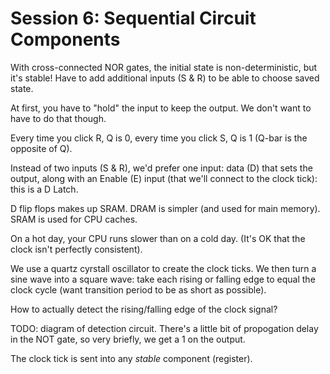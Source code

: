 # Session 6: Sequential Circuit Components

With cross-connected NOR gates, the initial state is non-deterministic, but it's stable! Have to add additional inputs (S & R) to be able to choose saved state.

At first, you have to "hold" the input to keep the output. We don't want to have to do that though.

Every time you click R, Q is 0, every time you click S, Q is 1 (Q-bar is the opposite of Q).

Instead of two inputs (S & R), we'd prefer one input: data (D) that sets the output, along with an Enable (E) input (that we'll connect to the clock tick): this is a D Latch.

D flip flops makes up SRAM. DRAM is simpler (and used for main memory). SRAM is used for CPU caches.

On a hot day, your CPU runs slower than on a cold day. (It's OK that the clock isn't perfectly consistent).

We use a quartz cyrstall oscillator to create the clock ticks. We then turn a sine wave into a square wave: take each rising or falling edge to equal the clock cycle (want transition period to be as short as possible).

How to actually detect the rising/falling edge of the clock signal?

TODO: diagram of detection circuit. There's a little bit of propogation delay in the NOT gate, so very briefly, we get a 1 on the output.

The clock tick is sent into any *stable* component (register).


